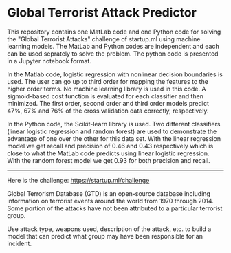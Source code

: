 # Global Terrorist Attack Predictor
This repository contains one MatLab code and one Python code for solving the "Global Terrorist Attacks" challenge of startup.ml using machine learning models. The MatLab and Python codes are independent and each can be used seprately to solve the problem. The python code is presented in a Jupyter notebook format.

In the Matlab code, logistic regression with nonlinear decision boundaries is used. The user can go up to third order for mapping the features to the higher order terms. No machine learning library is used in this code. A sigmoid-based cost function is evaluated for each classifier and then minimized. The first order, second order and third order models predict 47%, 67% and 76% of the cross validation data correctly, respectively.

In the Python code, the Scikit-learn library is used. Two different classifiers (linear logistic regression and random forest) are used to demonstrate the advantage of one over the other for this data set. With the linear regression model we get recall and precision of 0.46 and 0.43 respectively which is close to what the MatLab code predicts using linear logistic regression. With the random forest model we get 0.93 for both precision and recall.

---------------------------------------------------------------------------------------

Here is the challenge: https://startup.ml/challenge

Global Terrorism Database (GTD) is an open-source database including information on terrorist events around the world from 1970 through 2014. Some portion of the attacks have not been attributed to a particular terrorist group.

Use attack type, weapons used, description of the attack, etc. to build a model that can predict what group may have been responsible for an incident.
